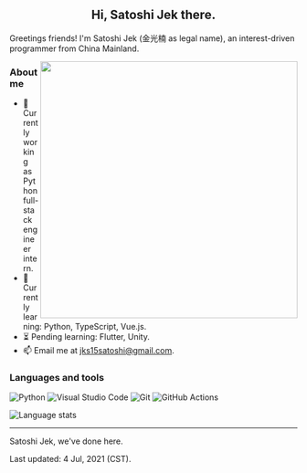 <h2 align="center">Hi, Satoshi Jek there.</h2>

Greetings friends! I'm Satoshi Jek (金光楠 as legal name), an interest-driven programmer from China Mainland.

<img align="right" src="https://github-readme-stats.vercel.app/api?username=jks15satoshi&show_icons=true&theme=react" width=450>

<h3><b>About me</b></h3>

- 🔭 Currently working as Python full-stack engineer intern.
- 🌱 Currently learning: Python, TypeScript, Vue.js.
- ⏳ Pending learning: Flutter, Unity.
- 📫 Email me at [jks15satoshi@gmail.com](mailto:jks15satoshi@gmail.com).

<h3><b>Languages and tools</b></h3>

![Python](https://img.shields.io/badge/python-%2314354C.svg?style=flat&logo=python&logoColor=white&color=blue)
![Visual Studio Code](https://img.shields.io/badge/vscode-0078d7.svg?style=flat&logo=visual-studio-code&logoColor=white)
![Git](https://img.shields.io/badge/git-%23F05033.svg?style=flat&logo=git&logoColor=white)
![GitHub Actions](https://img.shields.io/badge/github_actions-%232671E5.svg?style=flat&logo=githubactions&logoColor=white)

![Language stats](https://github-readme-stats.vercel.app/api/top-langs/?username=jks15satoshi&layout=compact&theme=react)

----
Satoshi Jek, we've done here.

Last updated: 4 Jul, 2021 (CST).